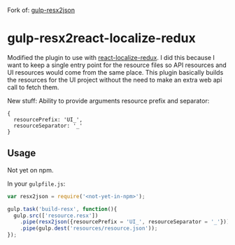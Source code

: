 Fork of: [gulp-resx2json](https://github.com/toqueteos/gulp-resx2json)

# gulp-resx2react-localize-redux

Modified the plugin to use with [react-localize-redux](https://github.com/ryandrewjohnson/react-localize-redux). I did this because I want to keep a single entry point for the resource files so API resources and UI resources would come from the same place. This plugin basically builds the resources for the UI project without the need to make an extra web api call to fetch them.

New stuff:
Ability to provide arguments resource prefix and separator:
```
{
  resourcePrefix: 'UI_',
  resourceSeparator: '_'
}
```
## Usage

Not yet on npm.

In your `gulpfile.js`:

```javascript
var resx2json = require('<not-yet-in-npm>');

gulp.task('build-resx', function(){
  gulp.src(['resource.resx'])
    .pipe(resx2json({resourcePrefix = 'UI_', resourceSeparator = '_'}))
    .pipe(gulp.dest('resources/resource.json'));
});
```
